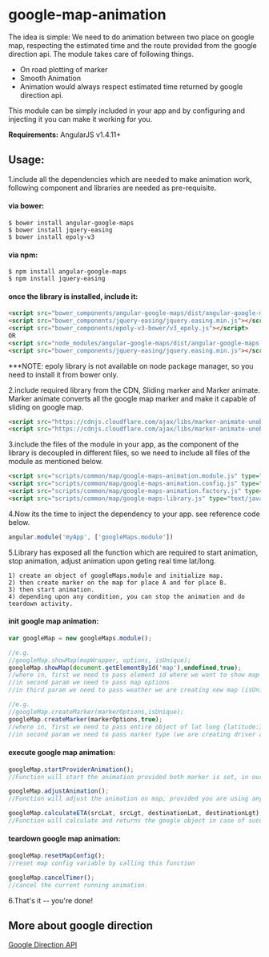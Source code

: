 google-map-animation
====================
The idea is simple: We need to do animation between two place on google map, respecting the estimated time and the route provided from the google direction api. The module takes care of following things.

<ul>
    <li>On road plotting of marker</li>
    <li>Smooth Animation</li>
    <li>Animation would always respect estimated time returned by google direction api.</li>
</ul>

This module can be simply included in your app and by configuring and injecting it you can make it working for you.

**Requirements:** AngularJS v1.4.11+

## Usage:

1.include all the dependencies which are needed to make animation work, following component and libraries are needed as pre-requisite.
    
#### via bower:
```
$ bower install angular-google-maps
$ bower install jquery-easing
$ bower install epoly-v3 
```
    
#### via npm:
```
$ npm install angular-google-maps
$ npm install jquery-easing
```
    
#### once the library is installed, include it:
```html
<script src="bower_components/angular-google-maps/dist/angular-google-maps.js" type="text/javascript"></script>
<script src="bower_components/jquery-easing/jquery.easing.min.js"></script>
<script src="bower_components/epoly-v3-bower/v3_epoly.js"></script>
OR
<script src="node_modules/angular-google-maps/dist/angular-google-maps.js" type="text/javascript"></script>
<script src="bower_components/jquery-easing/jquery.easing.min.js"></script>
```
***NOTE: epoly library is not available on node package manager, so you need to install it from bower only.

2.include required library from the CDN, Sliding marker and Marker animate. Marker animate converts all the google map marker and make it capable of sliding on google map.

```html
<script src="https://cdnjs.cloudflare.com/ajax/libs/marker-animate-unobtrusive/0.2.8/vendor/markerAnimate.js"></script>
<script src="https://cdnjs.cloudflare.com/ajax/libs/marker-animate-unobtrusive/0.2.8/SlidingMarker.min.js"></script>
```
    
3.include the files of the module in your app, as the component of the library is decoupled in different files, so we need to include all files of the module as mentioned below. 
    
```html
<script src="scripts/common/map/google-maps-animation.module.js" type="text/javascript"></script>
<script src="scripts/common/map/google-maps-animation.config.js" type="text/javascript"></script>
<script src="scripts/common/map/google-maps-animation.factory.js" type="text/javascript"></script>
<script src="scripts/common/map/google-maps-library.js" type="text/javascript"></script>
```
    
4.Now its the time to inject the dependency to your app. see reference code below.
    
```js
angular.module('myApp', ['googleMaps.module'])
```
    
5.Library has exposed all the function which are required to start animation, stop animation, adjust animation upon geting real time lat/long.

    1) create an object of googleMaps.module and initialize map.
    2) then create marker on the map for place A and for place B.
    3) then start animation.
    4) depending upon any condition, you can stop the animation and do teardown activity.

#### init google map animation:

```js
var googleMap = new googleMaps.module();

//e.g.
//googleMap.showMap(mapWrapper, options, isUnique);
googleMap.showMap(document.getElementById('map'),undefined,true);
//where in, first we need to pass element id where we want to show map
//in second param we need to pass map options
//in third param we need to pass weather we are creating new map (isUnique)

//e.g.
//googleMap.createMarker(markerOptions,isUnique);
googleMap.createMarker(markerOptions,true);
//where in, first we need to pass entire object of lat long {latitude:72,longitude:23,details:other_details}
//in second param we need to pass marker type (we are creating driver and customer marker for our app) if we want to create driver marker we will pass it as true.
```

#### execute google map animation:

```js
googleMap.startProviderAnimation();
//Function will start the animation provided both marker is set, in our case those are customer marker and driver marker.

googleMap.adjustAnimation();
//Function will adjust the animation on map, provided you are using any real time mechanism to get lat long and pass it to this service. Animation will start again for the point which is provided.

googleMap.calculateETA(srcLat, srcLgt, destinationLat, destinationLgt);
//Function will calculate and returns the google object in case of success and will return error. call to this function is optional if you want to calculate ETA and want to display it you can call it and utilize the response.
```

#### teardown google map animation:
```js
googleMap.resetMapConfig();
//reset map config variable by calling this function

googleMap.cancelTimer();
//cancel the current running animation. 
```

6.That's it -- you're done!

## More about google direction
<a target="_blank" href="https://developers.google.com/maps/documentation/directions/">Google Direction API</a>
